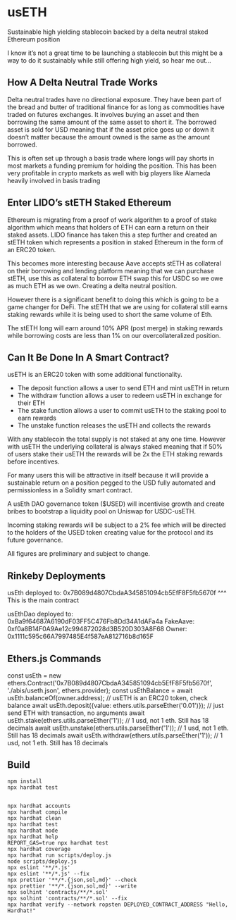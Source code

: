 # usETH
Sustainable high yielding stablecoin backed by a delta neutral staked Ethereum position

I know it’s not a great time to be launching a stablecoin but this might be a way to do it sustainably while still offering high yield, so hear me out…

## How A Delta Neutral Trade Works

Delta neutral trades have no directional exposure. They have been part of the bread and butter of traditional finance for as long as commodities have traded on futures exchanges. It involves buying an asset and then borrowing the same amount of the same asset to short it. The borrowed asset is sold for USD meaning that if the asset price goes up or down it doesn’t matter because the amount owned is the same as the amount borrowed.

This is often set up through a basis trade where longs will pay shorts in most markets a funding premium for holding the position. This has been very profitable in crypto markets as well with big players like Alameda heavily involved in basis trading

## Enter LIDO’s stETH Staked Ethereum

Ethereum is migrating from a proof of work algorithm to a proof of stake algorithm which means that holders of ETH can earn a return on their staked assets. LIDO finance has taken this a step further and created an stETH token which represents a position in staked Ethereum in the form of an ERC20 token.

This becomes more interesting because Aave accepts stETH as collateral on their borrowing and lending platform meaning that we can purchase stETH, use this as collateral to borrow ETH swap this for USDC so we owe as much ETH as we own. Creating a delta neutral position.

However there is a significant benefit to doing this which is going to be a game changer for DeFi. The stETH that we are using for collateral still earns staking rewards while it is being used to short the same volume of Eth.

The stETH long will earn around 10% APR (post merge) in staking rewards while borrowing costs are less than 1% on our overcollateralized position.

## Can It Be Done In A Smart Contract?

usETH is an ERC20 token with some additional functionality.

- The deposit function allows a user to send ETH and mint usETH in return
- The withdraw function allows a user to redeem usETH in exchange for their ETH
- The stake function allows a user to commit usETH to the staking pool to earn rewards
- The unstake function releases the usETH and collects the rewards

With any stablecoin the total supply is not staked at any one time. However with usETH the underlying collateral is always staked meaning that if 50% of users stake their usETH the rewards will be 2x the ETH staking rewards before incentives.

For many users this will be attractive in itself because it will provide a sustainable return on a position pegged to the USD fully automated and permissionless in a Solidity smart contract.

A usEth DAO governance token ($USED) will incentivise growth and create bribes to bootstrap a liquidity pool on Uniswap for USDC-usETH.

Incoming staking rewards will be subject to a 2% fee which will be directed to the holders of the USED token creating value for the protocol and its future governance.

All figures are preliminary and subject to change.

## Rinkeby Deployments

usEth deployed to: 0x7B089d4807CbdaA345851094cb5EfF8F5fb5670f
^^^ This is the main contract

usEthDao deployed to: 0xBa9f64687A6190dF03FF5C476Fb8Dd34A1dAFa4a
FakeAave: 0xf0a8B14F0A9Ae12c994872028d3B520D303A8F68
Owner: 0x1111c595c66A7997485E4f587eA812716b8d165F

## Ethers.js Commands
const usEth = new ethers.Contract('0x7B089d4807CbdaA345851094cb5EfF8F5fb5670f', './abis/useth.json', ethers.provider);
const usEthBalance = await usEth.balanceOf(owner.address); // usETH is an ERC20 token, check balance
await usEth.deposit({value: ethers.utils.parseEther('0.01')}); // just send ETH with transaction, no arguments
await usEth.stake(ethers.utils.parseEther('1')); // 1 usd, not 1 eth. Still has 18 decimals
await usEth.unstake(ethers.utils.parseEther('1')); // 1 usd, not 1 eth. Still has 18 decimals
await usEth.withdraw(ethers.utils.parseEther('1')); // 1 usd, not 1 eth. Still has 18 decimals

## Build

```shell
npm install
npx hardhat test


npx hardhat accounts
npx hardhat compile
npx hardhat clean
npx hardhat test
npx hardhat node
npx hardhat help
REPORT_GAS=true npx hardhat test
npx hardhat coverage
npx hardhat run scripts/deploy.js
node scripts/deploy.js
npx eslint '**/*.js'
npx eslint '**/*.js' --fix
npx prettier '**/*.{json,sol,md}' --check
npx prettier '**/*.{json,sol,md}' --write
npx solhint 'contracts/**/*.sol'
npx solhint 'contracts/**/*.sol' --fix
npx hardhat verify --network ropsten DEPLOYED_CONTRACT_ADDRESS "Hello, Hardhat!"
```
